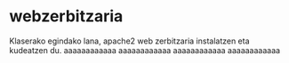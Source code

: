# webzerbitzaria
Klaserako egindako lana, apache2 web zerbitzaria instalatzen eta kudeatzen du.
aaaaaaaaaaaa
aaaaaaaaaaaa
aaaaaaaaaaaa
aaaaaaaaaaaa

